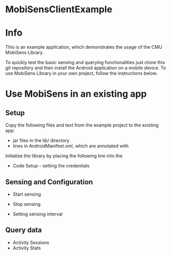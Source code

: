 MobiSensClientExample
=====================


# Info

This is an example application, which demonstrates the usage of the CMU MobiSens Library. 

To quickly test the basic sensing and querying functionalities just clone this git repository and then install the Android application on a mobile device. To use MobiSens Library in your own project, follow the instructions below.


# Use MobiSens in an existing app

## Setup

Copy the following files and text from the example project to the existing app:

- jar files in the lib/ directory  
- lines in AndroidManifest.xml, which are annotated with <!-- MobiSensLibrary -->

Initialize the library by placing the following line into the 

- Code Setup - setting the credentials
## Sensing and Configuration

- Start sensing
- Stop sensing

- Setting sensing interval


## Query data

- Activity Sessions
- Activity Stats
